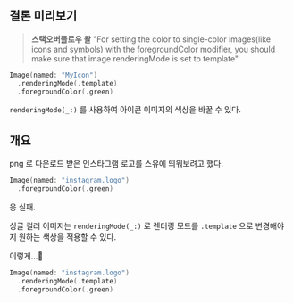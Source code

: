 ## 결론 미리보기

> **스택오버플로우 왈** "For setting the color to single-color images(like icons and symbols) with the foregroundColor modifier, you should make sure that image renderingMode is set to template"

```swift
Image(named: "MyIcon")
  .renderingMode(.template)
  .foregroundColor(.green)
```

`renderingMode(_:)` 를 사용하여 아이콘 이미지의 색상을 바꿀 수 있다.

## 개요

png 로 다운로드 받은 인스타그램 로고를 스유에 띄워보려고 했다.

```swift
Image(named: "instagram.logo")
  .foregroundColor(.green)
```

응 실패.

싱글 컬러 이미지는 `renderingMode(_:)` 로 렌더링 모드를 `.template` 으로 변경해야지 원하는 색상을 적용할 수 있다.

이렇게...🌟

```swift
Image(named: "instagram.logo")
  .renderingMode(.template)
  .foregroundColor(.green)
```
